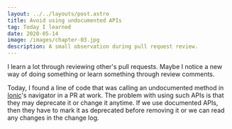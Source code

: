 ```yaml
---
layout: ../../layouts/post.astro
title: Avoid using undocumented APIs
tag: Today I learned
date: 2020-05-14
image: /images/chapter-03.jpg
description: A small observation during pull request review. 
---
```

I learn a lot through reviewing other's pull requests. Maybe I notice a new way of doing something or learn something through review comments.
<!--more-->
Today, I found a line of code that was calling an undocumented method in [Ionic](https://ionicframework.com/)'s navigator in a PR at work. The problem with using such APIs is that they may deprecate it or change it anytime. If we use documented APIs, then they have to mark it as deprecated before removing it or we can read any changes in the change log.
